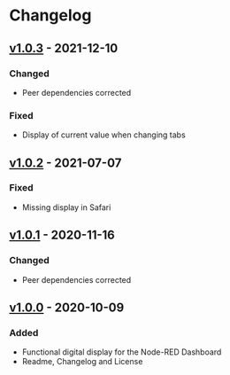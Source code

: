 # Changelog

## [v1.0.3] - 2021-12-10

### Changed
- Peer dependencies corrected

### Fixed
- Display of current value when changing tabs

## [v1.0.2] - 2021-07-07

### Fixed
- Missing display in Safari

## [v1.0.1] - 2020-11-16

### Changed
- Peer dependencies corrected

## [v1.0.0] - 2020-10-09

### Added
- Functional digital display for the Node-RED Dashboard
- Readme, Changelog and License

[v1.0.3]: https://github.com/patrickknabe/node-red-contrib-ui-digital-display/compare/v1.0.2...v1.0.3
[v1.0.2]: https://github.com/patrickknabe/node-red-contrib-ui-digital-display/compare/v1.0.1...v1.0.2
[v1.0.1]: https://github.com/patrickknabe/node-red-contrib-ui-digital-display/compare/v1.0.0...v1.0.1
[v1.0.0]: https://github.com/patrickknabe/node-red-contrib-ui-digital-display/releases/tag/v1.0.0